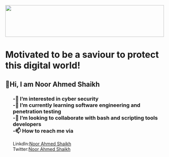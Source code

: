 <!---
Noor-Ahmed-12/Noor-Ahmed-12 is a ✨ special ✨ repository because its `README.md` (this file) appears on your GitHub profile.
You can click the Preview link to take a look at your changes.
--->
<p>
<img src = "https://media.tenor.com/images/1190f8b811c5aac3a3ef969b201b8241/tenor.gif" width=500 height=100>
 </p>
<h1>Motivated to be a saviour to protect this digital world!</h1>

<h2>👋Hi, I am Noor Ahmed Shaikh</h2>
<ul><h3><strong>-👀 I’m interested in cyber security</strong><br>
<strong>-🌱 I’m currently learning software engineering and penetration testing</strong><br>
<strong>-💞️ I’m looking to collaborate with bash and scripting tools developers</strong><br>
<strong>-📫 How to reach me via</strong><br></h3>
LinkdIn:<a href="https://www.linkedin.com/in/noor-ahmed-shaikh-2989691b4" target="_blank">Noor Ahmed Shaikh</a><br>
Twitter:<a href="https://twitter.com/NoorAhm86666422?s=09" target="_blank">Noor Ahmed Shaikh</a><br>
 </ul>
